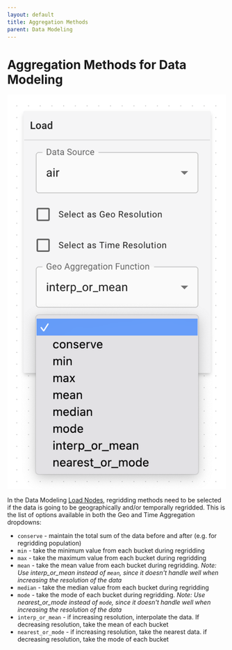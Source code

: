 ```yaml
---
layout: default
title: Aggregation Methods
parent: Data Modeling
---
```


# Aggregation Methods for Data Modeling

![Aggregation Functions](imgs/data-modeling-aggregation-functions.png)

In the Data Modeling [Load Nodes](./data-modeling.md#load-node), regridding methods need to be selected if the data is going to be geographically and/or temporally regridded. This is the list of options available in both the Geo and Time Aggregation dropdowns:

- `conserve` - maintain the total sum of the data before and after (e.g. for regridding population)
- `min` - take the minimum value from each bucket during regridding
- `max` - take the maximum value from each bucket during regridding
- `mean` - take the mean value from each bucket during regridding. *Note: Use interp_or_mean instead of `mean`, since it doesn't handle well when increasing the resolution of the data*
- `median` - take the median value from each bucket during regridding
- `mode`  - take the mode of each bucket during regridding. *Note: Use nearest_or_mode instead of `mode`, since it doesn't handle well when increasing the resolution of the data*
- `interp_or_mean`  - if increasing resolution, interpolate the data. If decreasing resolution, take the mean of each bucket
- `nearest_or_mode`  - if increasing resolution, take the nearest data. if decreasing resolution, take the mode of each bucket